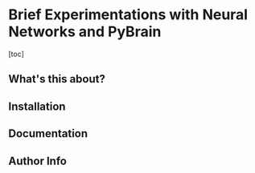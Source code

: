 
# Brief Experimentations with Neural Networks and PyBrain

[toc]

## What's this about?

## Installation

## Documentation

## Author Info
